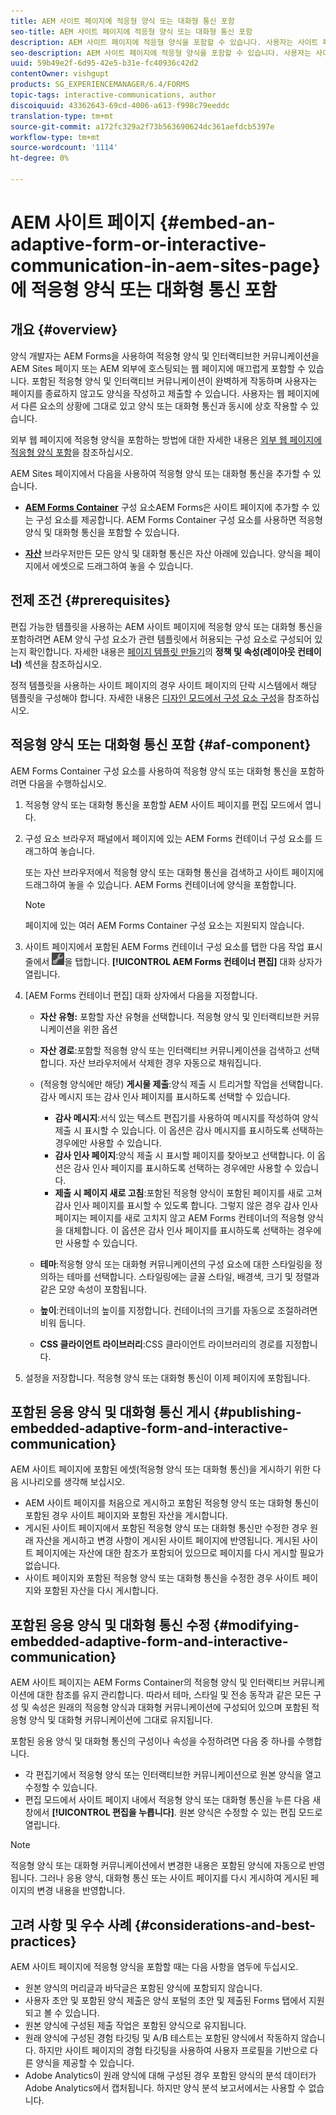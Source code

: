 ```yaml
---
title: AEM 사이트 페이지에 적응형 양식 또는 대화형 통신 포함
seo-title: AEM 사이트 페이지에 적응형 양식 또는 대화형 통신 포함
description: AEM 사이트 페이지에 적응형 양식을 포함할 수 있습니다. 사용자는 사이트 페이지에서 나가지 않고도 양식을 채우고 제출할 수 있습니다.
seo-description: AEM 사이트 페이지에 적응형 양식을 포함할 수 있습니다. 사용자는 사이트 페이지에서 나가지 않고도 양식을 채우고 제출할 수 있습니다.
uuid: 59b49e2f-6d95-42e5-b31e-fc40936c42d2
contentOwner: vishgupt
products: SG_EXPERIENCEMANAGER/6.4/FORMS
topic-tags: interactive-communications, author
discoiquuid: 43362643-69cd-4006-a613-f998c79eeddc
translation-type: tm+mt
source-git-commit: a172fc329a2f73b563690624dc361aefdcb5397e
workflow-type: tm+mt
source-wordcount: '1114'
ht-degree: 0%

---
```



# AEM 사이트 페이지 {#embed-an-adaptive-form-or-interactive-communication-in-aem-sites-page}에 적응형 양식 또는 대화형 통신 포함

## 개요 {#overview}

양식 개발자는 AEM Forms을 사용하여 적응형 양식 및 인터랙티브한 커뮤니케이션을 AEM Sites 페이지 또는 AEM 외부에 호스팅되는 웹 페이지에 매끄럽게 포함할 수 있습니다. 포함된 적응형 양식 및 인터랙티브 커뮤니케이션이 완벽하게 작동하며 사용자는 페이지를 종료하지 않고도 양식을 작성하고 제출할 수 있습니다. 사용자는 웹 페이지에서 다른 요소의 상황에 그대로 있고 양식 또는 대화형 통신과 동시에 상호 작용할 수 있습니다.

외부 웹 페이지에 적응형 양식을 포함하는 방법에 대한 자세한 내용은 [외부 웹 페이지에 적응형 양식 포함](/help/forms/using/embed-adaptive-form-external-web-page.md)을 참조하십시오.

AEM Sites 페이지에서 다음을 사용하여 적응형 양식 또는 대화형 통신을 추가할 수 있습니다.

* **[AEM Forms Container](/help/forms/using/embed-adaptive-form-aem-sites.md#af-component)**
구성 요소AEM Forms은 사이트 페이지에 추가할 수 있는 구성 요소를 제공합니다. AEM Forms Container 구성 요소를 사용하면 적응형 양식 및 대화형 통신을 포함할 수 있습니다.

* **[자산](/help/forms/using/embed-adaptive-form-aem-sites.md#asset-browser)**
브라우저만든 모든 양식 및 대화형 통신은 자산 아래에 있습니다. 양식을 페이지에서 에셋으로 드래그하여 놓을 수 있습니다.

## 전제 조건 {#prerequisites}

편집 가능한 템플릿을 사용하는 AEM 사이트 페이지에 적응형 양식 또는 대화형 통신을 포함하려면 AEM 양식 구성 요소가 관련 템플릿에서 허용되는 구성 요소로 구성되어 있는지 확인합니다. 자세한 내용은 [페이지 템플릿 만들기](/help/sites-authoring/templates.md)의 **정책 및 속성(레이아웃 컨테이너)** 섹션을 참조하십시오.

정적 템플릿을 사용하는 사이트 페이지의 경우 사이트 페이지의 단락 시스템에서 해당 템플릿을 구성해야 합니다. 자세한 내용은 [디자인 모드에서 구성 요소 구성](/help/sites-authoring/default-components-designmode.md)을 참조하십시오.

## 적응형 양식 또는 대화형 통신 포함 {#af-component}

AEM Forms Container 구성 요소를 사용하여 적응형 양식 또는 대화형 통신을 포함하려면 다음을 수행하십시오.

1. 적응형 양식 또는 대화형 통신을 포함할 AEM 사이트 페이지를 편집 모드에서 엽니다.
1. 구성 요소 브라우저 패널에서 페이지에 있는 AEM Forms 컨테이너 구성 요소를 드래그하여 놓습니다.

   또는 자산 브라우저에서 적응형 양식 또는 대화형 통신을 검색하고 사이트 페이지에 드래그하여 놓을 수 있습니다. AEM Forms 컨테이너에 양식을 포함합니다.

   >[!NOTE]
   >
   >페이지에 있는 여러 AEM Forms Container 구성 요소는 지원되지 않습니다.

1. 사이트 페이지에서 포함된 AEM Forms 컨테이너 구성 요소를 탭한 다음 작업 표시줄에서 ![settings_icon](assets/settings_icon.png)을 탭합니다. **[!UICONTROL AEM Forms 컨테이너 편집]** 대화 상자가 열립니다.
1. [AEM Forms 컨테이너 편집] 대화 상자에서 다음을 지정합니다.

   * **자산 유형:** 포함할 자산 유형을 선택합니다. 적응형 양식 및 인터랙티브한 커뮤니케이션을 위한 옵션
   * **자산 경로**:포함할 적응형 양식 또는 인터랙티브 커뮤니케이션을 검색하고 선택합니다. 자산 브라우저에서 삭제한 경우 자동으로 채워집니다.
   * (적응형 양식에만 해당) **게시물 제출**:양식 제출 시 트리거할 작업을 선택합니다. 감사 메시지 또는 감사 인사 페이지를 표시하도록 선택할 수 있습니다.

      * **감사 메시지**:서식 있는 텍스트 편집기를 사용하여 메시지를 작성하여 양식 제출 시 표시할 수 있습니다. 이 옵션은 감사 메시지를 표시하도록 선택하는 경우에만 사용할 수 있습니다.
      * **감사 인사 페이지**:양식 제출 시 표시할 페이지를 찾아보고 선택합니다. 이 옵션은 감사 인사 페이지를 표시하도록 선택하는 경우에만 사용할 수 있습니다.
      * **제출 시 페이지 새로 고침**:포함된 적응형 양식이 포함된 페이지를 새로 고쳐 감사 인사 페이지를 표시할 수 있도록 합니다. 그렇지 않은 경우 감사 인사 페이지는 페이지를 새로 고치지 않고 AEM Forms 컨테이너의 적응형 양식을 대체합니다. 이 옵션은 감사 인사 페이지를 표시하도록 선택하는 경우에만 사용할 수 있습니다.
   * **테마**:적응형 양식 또는 대화형 커뮤니케이션의 구성 요소에 대한 스타일링을 정의하는 테마를 선택합니다. 스타일링에는 글꼴 스타일, 배경색, 크기 및 정렬과 같은 모양 속성이 포함됩니다.
   * **높이**:컨테이너의 높이를 지정합니다. 컨테이너의 크기를 자동으로 조절하려면 비워 둡니다.
   * **CSS 클라이언트 라이브러리**:CSS 클라이언트 라이브러리의 경로를 지정합니다.


1. 설정을 저장합니다. 적응형 양식 또는 대화형 통신이 이제 페이지에 포함됩니다.

## 포함된 응용 양식 및 대화형 통신 게시 {#publishing-embedded-adaptive-form-and-interactive-communication}

AEM 사이트 페이지에 포함된 에셋(적응형 양식 또는 대화형 통신)을 게시하기 위한 다음 시나리오를 생각해 보십시오.

* AEM 사이트 페이지를 처음으로 게시하고 포함된 적응형 양식 또는 대화형 통신이 포함된 경우 사이트 페이지와 포함된 자산을 게시합니다.
* 게시된 사이트 페이지에서 포함된 적응형 양식 또는 대화형 통신만 수정한 경우 원래 자산을 게시하고 변경 사항이 게시된 사이트 페이지에 반영됩니다. 게시된 사이트 페이지에는 자산에 대한 참조가 포함되어 있으므로 페이지를 다시 게시할 필요가 없습니다.
* 사이트 페이지와 포함된 적응형 양식 또는 대화형 통신을 수정한 경우 사이트 페이지와 포함된 자산을 다시 게시합니다.

## 포함된 응용 양식 및 대화형 통신 수정 {#modifying-embedded-adaptive-form-and-interactive-communication}

AEM 사이트 페이지는 AEM Forms Container의 적응형 양식 및 인터랙티브 커뮤니케이션에 대한 참조를 유지 관리합니다. 따라서 테마, 스타일 및 전송 동작과 같은 모든 구성 및 속성은 원래의 적응형 양식과 대화형 커뮤니케이션에 구성되어 있으며 포함된 적응형 양식 및 대화형 커뮤니케이션에 그대로 유지됩니다.

포함된 응용 양식 및 대화형 통신의 구성이나 속성을 수정하려면 다음 중 하나를 수행합니다.

* 각 편집기에서 적응형 양식 또는 인터랙티브한 커뮤니케이션으로 원본 양식을 열고 수정할 수 있습니다.
* 편집 모드에서 사이트 페이지 내에서 적응형 양식 또는 대화형 통신을 누른 다음 새 창에서 **[!UICONTROL 편집을 누릅니다]**. 원본 양식은 수정할 수 있는 편집 모드로 열립니다.

>[!NOTE]
>
>적응형 양식 또는 대화형 커뮤니케이션에서 변경한 내용은 포함된 양식에 자동으로 반영됩니다. 그러나 응용 양식, 대화형 통신 또는 사이트 페이지를 다시 게시하여 게시된 페이지의 변경 내용을 반영합니다.

## 고려 사항 및 우수 사례 {#considerations-and-best-practices}

AEM 사이트 페이지에 적응형 양식을 포함할 때는 다음 사항을 염두에 두십시오.

* 원본 양식의 머리글과 바닥글은 포함된 양식에 포함되지 않습니다.
* 사용자 초안 및 포함된 양식 제출은 양식 포털의 초안 및 제출된 Forms 탭에서 지원되고 볼 수 있습니다.
* 원본 양식에 구성된 제출 작업은 포함된 양식으로 유지됩니다.
* 원래 양식에 구성된 경험 타깃팅 및 A/B 테스트는 포함된 양식에서 작동하지 않습니다. 하지만 사이트 페이지의 경험 타깃팅을 사용하여 사용자 프로필을 기반으로 다른 양식을 제공할 수 있습니다.
* Adobe Analytics이 원래 양식에 대해 구성된 경우 포함된 양식의 분석 데이터가 Adobe Analytics에서 캡처됩니다. 하지만 양식 분석 보고서에서는 사용할 수 없습니다.


